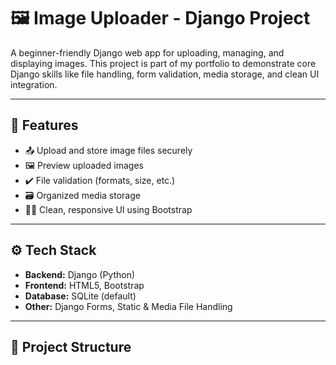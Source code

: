 # 🖼️ Image Uploader - Django Project

A beginner-friendly Django web app for uploading, managing, and displaying images. This project is part of my portfolio to demonstrate core Django skills like file handling, form validation, media storage, and clean UI integration.

---

## 🚀 Features

- 📤 Upload and store image files securely
- 🖼️ Preview uploaded images
- ✔️ File validation (formats, size, etc.)
- 🗃️ Organized media storage
- 🧑‍💻 Clean, responsive UI using Bootstrap

---

## ⚙️ Tech Stack

- **Backend:** Django (Python)
- **Frontend:** HTML5, Bootstrap
- **Database:** SQLite (default)
- **Other:** Django Forms, Static & Media File Handling

---

## 📂 Project Structure

